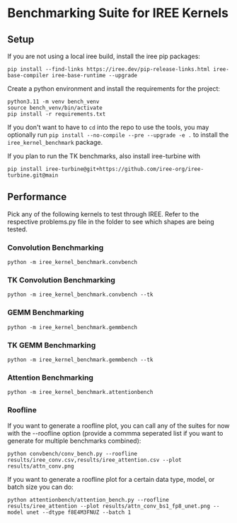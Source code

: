 # Benchmarking Suite for IREE Kernels

## Setup

If you are not using a local iree build, install the iree pip packages:
```
pip install --find-links https://iree.dev/pip-release-links.html iree-base-compiler iree-base-runtime --upgrade
```

Create a python environment and install the requirements for the project:
```
python3.11 -m venv bench_venv
source bench_venv/bin/activate
pip install -r requirements.txt
```

If you don't want to have to `cd` into the repo to use the tools, you may optionally run `pip install --no-compile --pre --upgrade -e .` to install the `iree_kernel_benchmark` package.

If you plan to run the TK benchmarks, also install iree-turbine with
```
pip install iree-turbine@git+https://github.com/iree-org/iree-turbine.git@main
```

## Performance

Pick any of the following kernels to test through IREE.
Refer to the respective problems.py file in the folder to see which shapes are being tested.

### Convolution Benchmarking

```
python -m iree_kernel_benchmark.convbench
```

### TK Convolution Benchmarking

```
python -m iree_kernel_benchmark.convbench --tk
```

### GEMM Benchmarking

```
python -m iree_kernel_benchmark.gemmbench
```

### TK GEMM Benchmarking

```
python -m iree_kernel_benchmark.gemmbench --tk
```

### Attention Benchmarking

```
python -m iree_kernel_benchmark.attentionbench
```

### Roofline

If you want to generate a roofline plot, you can call any of the suites for now with the --roofline option (provide a commma seperated list if you want to generate for multiple benchmarks combined):

```
python convbench/conv_bench.py --roofline results/iree_conv.csv,results/iree_attention.csv --plot results/attn_conv.png
```

If you want to generate a roofline plot for a certain data type, model, or batch size you can do:

```
python attentionbench/attention_bench.py --roofline results/iree_attention --plot results/attn_conv_bs1_fp8_unet.png --model unet --dtype f8E4M3FNUZ --batch 1
```
